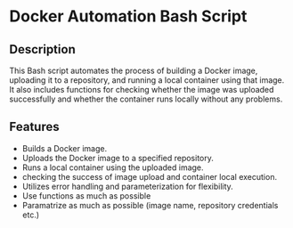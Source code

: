 # Docker Automation Bash Script

## Description
This Bash script automates the process of building a Docker image, uploading it to a repository, and running a local container using that image. It also includes functions for checking whether the image was uploaded successfully and whether the container runs locally without any problems.

## Features
- Builds a Docker image.
- Uploads the Docker image to a specified repository.
- Runs a local container using the uploaded image.
- checking the success of image upload and container local execution.
- Utilizes error handling and parameterization for flexibility.
- Use functions as much as possible
- Paramatrize as much as possible (image name, repository credentials etc.)
